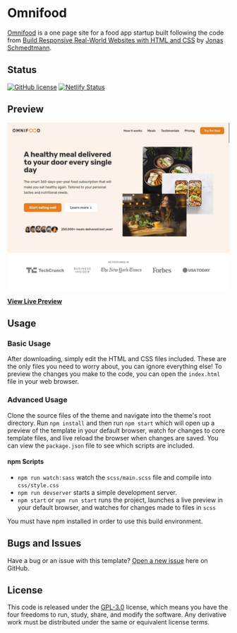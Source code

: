 # Omnifood

[Omnifood](https://github.com/rolodoom/omnifood) is a one page site for a food app startup built following the code from [Build Responsive Real-World Websites with HTML and CSS](https://udemy.com/course/design-and-develop-a-killer-website-with-html5-and-css3) by [Jonas Schmedtmann](https://codingheroes.io/).

## Status

[![GitHub license](https://img.shields.io/badge/license-GPL--3.0-blue)](https://raw.githubusercontent.com/rolodoom/omnifood/master/LICENSE)
[![Netlify Status](https://api.netlify.com/api/v1/badges/31b495b9-bc80-4591-97b1-7716a5853139/deploy-status)](https://app.netlify.com/sites/omnifood-rolodoom/deploys)

## Preview

[![Omnifood Preview](img/screenshot.jpg)](https://omnifood-rolodoom.netlify.app/)

**[View Live Preview](https://omnifood-rolodoom.netlify.app/)**

## Usage

### Basic Usage

After downloading, simply edit the HTML and CSS files included. These are the only files you need to worry about, you can ignore everything else! To preview the changes you make to the code, you can open the `index.html` file in your web browser.

### Advanced Usage

Clone the source files of the theme and navigate into the theme's root directory. Run `npm install` and then run `npm start` which will open up a preview of the template in your default browser, watch for changes to core template files, and live reload the browser when changes are saved. You can view the `package.json` file to see which scripts are included.

#### npm Scripts

- `npm run watch:sass` watch the `scss/main.scss` file and compile into `css/style.css`
- `npm run devserver` starts a simple development server.
- `npm start` or `npm run start` runs the project, launches a live preview in your default browser, and watches for changes made to files in `scss`

You must have npm installed in order to use this build environment.

## Bugs and Issues

Have a bug or an issue with this template? [Open a new issue](https://github.com/rolodoom/monifood/issues) here on GitHub.

## License

This code is released under the [GPL-3.0](https://raw.githubusercontent.com/rolodoom/omnifood/master/LICENSE) license, which means you have the four freedoms to run, study, share, and modify the software. Any derivative work must be distributed under the same or equivalent license terms.
